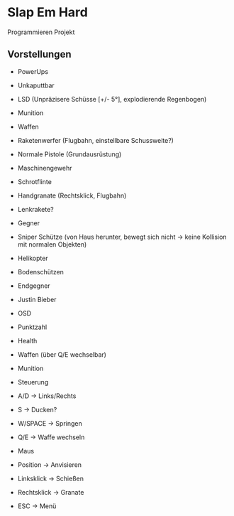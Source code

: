 Slap Em Hard
============

Programmieren Projekt

Vorstellungen
-------------
* PowerUps
 * Unkaputtbar
 * LSD (Unpräzisere Schüsse [+/- 5°], explodierende Regenbogen)
 * Munition
* Waffen
 * Raketenwerfer (Flugbahn, einstellbare Schussweite?)
 * Normale Pistole (Grundausrüstung)
 * Maschinengewehr
 * Schrotflinte
 * Handgranate (Rechtsklick, Flugbahn)
 * Lenkrakete?
* Gegner
 * Sniper Schütze (von Haus herunter, bewegt sich nicht -> keine Kollision mit normalen Objekten)
 * Helikopter
 * Bodenschützen
* Endgegner
 * Justin Bieber

* OSD
 * Punktzahl
 * Health
 * Waffen (über Q/E wechselbar)
  * Munition

* Steuerung
 * A/D -> Links/Rechts
 * S -> Ducken?
 * W/SPACE -> Springen
 * Q/E -> Waffe wechseln
 * Maus
  * Position -> Anvisieren
  * Linksklick -> Schießen
  * Rechtsklick -> Granate
 * ESC -> Menü
